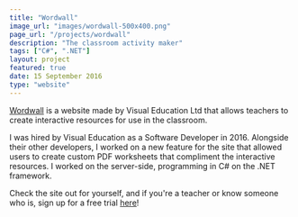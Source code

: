 ```yaml
---
title: "Wordwall"
image_url: "images/wordwall-500x400.png"
page_url: "/projects/wordwall"
description: "The classroom activity maker"
tags: ["C#", ".NET"]
layout: project
featured: true
date: 15 September 2016
type: "website"
---
```


[Wordwall](https://wordwall.co.uk) is a website made by Visual Education Ltd that allows teachers to create interactive resources for use in the classroom.

I was hired by Visual Education as a Software Developer in 2016. Alongside their other developers, I worked on a new feature for the site that allowed users to create custom PDF worksheets that compliment the interactive resources. I worked on the server-side, programming in C# on the .NET framework.

Check the site out for yourself, and if you're a teacher or know someone who is, sign up for a free trial [here](https://wordwall.co.uk/)!